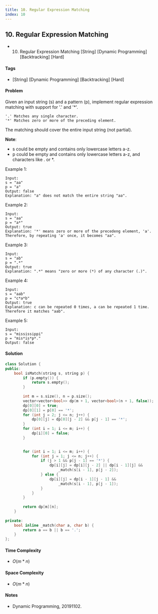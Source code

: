 ```yaml
---
title: 10. Regular Expression Matching
index: 10
---
```


## 10. Regular Expression Matching
- 10. Regular Expression Matching [String] [Dynamic Programming] [Backtracking] [Hard]

#### Tags
- [String] [Dynamic Programming] [Backtracking] [Hard]

#### Problem
Given an input string (s) and a pattern (p), implement regular expression matching with support for '.' and '*'.

    '.' Matches any single character.
    '*' Matches zero or more of the preceding element.

The matching should cover the entire input string (not partial).

**Note**:

- s could be empty and contains only lowercase letters a-z.
- p could be empty and contains only lowercase letters a-z, and characters like . or *.

Example 1:

    Input:
    s = "aa"
    p = "a"
    Output: false
    Explanation: "a" does not match the entire string "aa".

Example 2:

    Input:
    s = "aa"
    p = "a*"
    Output: true
    Explanation: '*' means zero or more of the precedeng element, 'a'. Therefore, by repeating 'a' once, it becomes "aa".

Example 3:

    Input:
    s = "ab"
    p = ".*"
    Output: true
    Explanation: ".*" means "zero or more (*) of any character (.)".

Example 4:

    Input:
    s = "aab"
    p = "c*a*b"
    Output: true
    Explanation: c can be repeated 0 times, a can be repeated 1 time. Therefore it matches "aab".

Example 5:

    Input:
    s = "mississippi"
    p = "mis*is*p*."
    Output: false

#### Solution
``` C++
class Solution {
public:
    bool isMatch(string s, string p) {
        if (p.empty()) {
            return s.empty();
        }
        
        int m = s.size(), n = p.size();
        vector<vector<bool>> dp(m + 1, vector<bool>(n + 1, false));
        dp[0][0] = true;
        dp[0][1] = p[0] == '*';
        for (int j = 2; j <= n; j++) {
            dp[0][j] = dp[0][j - 2] && p[j - 1] == '*';
        }
        for (int i = 1; i <= m; i++) {
            dp[i][0] = false;
        }

        
        for (int i = 1; i <= m; i++) {
            for (int j = 1; j <= n; j++) {
                if (j > 1 && p[j - 1] == '*') {
                    dp[i][j] = dp[i][j - 2] || dp[i - 1][j] && 
                        _match(s[i - 1], p[j - 2]);
                } else {
                    dp[i][j] = dp[i - 1][j - 1] && 
                        _match(s[i - 1], p[j - 1]);
                }
            }
        }
        
        return dp[m][n];
    }
    
private:
    bool inline _match(char a, char b) {
        return a == b || b == '.';
    }
};
```

#### Time Complexity
- $O(m*n)$

#### Space Complexity
- $O(m*n)$

#### Notes
- Dynamic Programming, 20191102.
